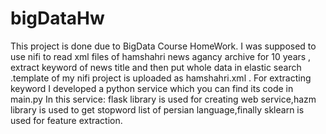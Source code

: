 # bigDataHw
This project is done due to BigData Course HomeWork.
I was supposed to use nifi to read  xml files of hamshahri news agancy archive for 10 years   , extract keyword of news title and then put whole data in elastic search .template of  my nifi project is uploaded as hamshahri.xml .
For extracting keyword I developed a python service which you  can find its code in main.py
In this service: flask library is used for creating web service,hazm library is used to get stopword list of persian language,finally sklearn is used for feature extraction.
               
    
 
